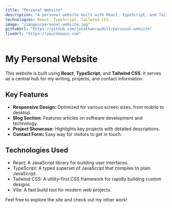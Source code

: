 ```yaml
---
title: "Personal Website"
description: "A personal website built with React, TypeScript, and Tailwind CSS."
technologies: React, TypeScript, Tailwind CSS
image: "/images/personal-website.jpg"
githubUrl: "https://github.com/jonathancaudill/personal-website"
liveUrl: "https://yourdomain.com"
---
```


# My Personal Website

This website is built using **React**, **TypeScript**, and **Tailwind CSS**. It serves as a central hub for my writing, projects, and contact information.

## Key Features

*   **Responsive Design:** Optimized for various screen sizes, from mobile to desktop.
*   **Blog Section:** Features articles on software development and technology.
*   **Project Showcase:** Highlights key projects with detailed descriptions.
*   **Contact Form:** Easy way for visitors to get in touch.

## Technologies Used

*   React: A JavaScript library for building user interfaces.
*   TypeScript: A typed superset of JavaScript that compiles to plain JavaScript.
*   Tailwind CSS: A utility-first CSS framework for rapidly building custom designs.
*   Vite: A fast build tool for modern web projects.

Feel free to explore the site and check out my other work! 